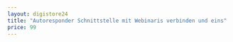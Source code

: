 ```yaml
---
layout: digistore24
title: "Autoresponder Schnittstelle mit Webinaris verbinden und eins"
price: 99
---
```

